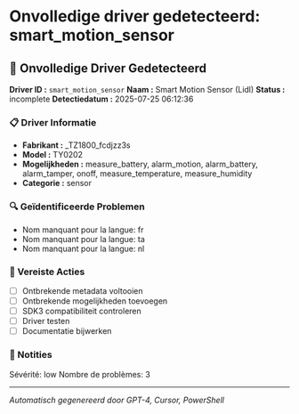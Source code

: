 # Onvolledige driver gedetecteerd: smart_motion_sensor

## 🚨 Onvolledige Driver Gedetecteerd

**Driver ID :** `smart_motion_sensor`
**Naam :** Smart Motion Sensor (Lidl)
**Status :** incomplete
**Detectiedatum :** 2025-07-25 06:12:36

### 📋 Driver Informatie
- **Fabrikant :** _TZ1800_fcdjzz3s
- **Model :** TY0202
- **Mogelijkheden :** measure_battery, alarm_motion, alarm_battery, alarm_tamper, onoff, measure_temperature, measure_humidity
- **Categorie :** sensor

### 🔍 Geïdentificeerde Problemen
- Nom manquant pour la langue: fr
- Nom manquant pour la langue: ta
- Nom manquant pour la langue: nl

### 🎯 Vereiste Acties
- [ ] Ontbrekende metadata voltooien
- [ ] Ontbrekende mogelijkheden toevoegen
- [ ] SDK3 compatibiliteit controleren
- [ ] Driver testen
- [ ] Documentatie bijwerken

### 📝 Notities
Sévérité: low
Nombre de problèmes: 3

---
*Automatisch gegenereerd door GPT-4, Cursor, PowerShell*

